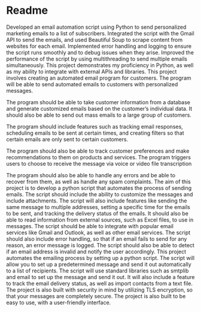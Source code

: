 # Readme
Developed an email automation script using Python to send personalized marketing emails to a list of subscribers.
Integrated the script with the Gmail API to send the emails, and used Beautiful Soup to scrape content from websites for each email.
Implemented error handling and logging to ensure the script runs smoothly and to debug issues when they arise.
Improved the performance of the script by using multithreading to send multiple emails simultaneously.
This project demonstrates my proficiency in Python, as well as my ability to integrate with external APIs and libraries.
This project involves creating an automated email program for customers. The program will be able to send automated emails to customers with personalized messages.

The program should be able to take customer information from a database and generate customized emails based on the customer’s individual data. It should also be able to send out mass emails to a large group of customers.

The program should include features such as tracking email responses, scheduling emails to be sent at certain times, and creating filters so that certain emails are only sent to certain customers.

The program should also be able to track customer preferences and make recommendations to them on products and services.
The program triggers users to choose to receive the message via voice or video file transcription

The program should also be able to handle any errors and be able to recover from them, as well as handle any spam complaints.
The aim of this project is to develop a python script that automates the process of sending emails. The script should include the ability to customize the messages and include attachments. The script will also include features like sending the same message to multiple addresses, setting a specific time for the emails to be sent, and tracking the delivery status of the emails. It should also be able to read information from external sources, such as Excel files, to use in messages. The script should be able to integrate with popular email services like Gmail and Outlook, as well as other email services. The script should also include error handling, so that if an email fails to send for any reason, an error message is logged. The script should also be able to detect if an email address is invalid and notify the user accordingly.
This project automates the emailing process by setting up a python script. The script will allow you to set up a predetermined message and send it out automatically to a list of recipients. The script will use standard libraries such as smtplib and email to set up the message and send it out. It will also include a feature to track the email delivery status, as well as import contacts from a text file. The project is also built with security in mind by utilizing TLS encryption, so that your messages are completely secure. The project is also built to be easy to use, with a user-friendly interface.

